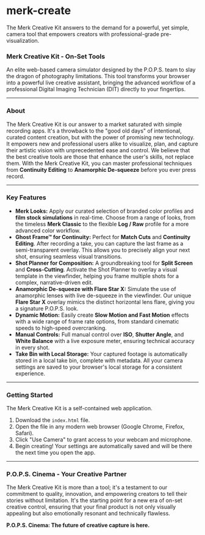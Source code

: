# merk-create
The Merk Creative Kit answers to the demand for a powerful, yet simple, camera tool that empowers creators with professional-grade pre-visualization. 

### **Merk Creative Kit - On-Set Tools**

An elite web-based camera simulator designed by the P.O.P.S. team to slay the dragon of photography limitations. This tool transforms your browser into a powerful live creative assistant, bringing the advanced workflow of a professional Digital Imaging Technician (DIT) directly to your fingertips.

---

### **About**

The Merk Creative Kit is our answer to a market saturated with simple recording apps. It's a throwback to the "good old days" of intentional, curated content creation, but with the power of promising new technology. It empowers new and professional users alike to visualize, plan, and capture their artistic vision with unprecedented ease and control. We believe that the best creative tools are those that enhance the user's skills, not replace them. With the Merk Creative Kit, you can master professional techniques from **Continuity Editing** to **Anamorphic De-squeeze** before you ever press record.

---

### **Key Features**

* **Merk Looks:** Apply our curated selection of branded color profiles and **film stock simulations** in real-time. Choose from a range of looks, from the timeless **Merk Classic** to the flexible **Log / Raw** profile for a more advanced color workflow.
* **Ghost Frame™ for Continuity:** Perfect for **Match Cuts** and **Continuity Editing**. After recording a take, you can capture the last frame as a semi-transparent overlay. This allows you to precisely align your next shot, ensuring seamless visual transitions.
* **Shot Planner for Composition:** A groundbreaking tool for **Split Screen** and **Cross-Cutting**. Activate the Shot Planner to overlay a visual template in the viewfinder, helping you frame multiple shots for a complex, narrative-driven edit.
* **Anamorphic De-squeeze with Flare Star X:** Simulate the use of anamorphic lenses with live de-squeeze in the viewfinder. Our unique **Flare Star X** overlay mimics the distinct horizontal lens flare, giving you a signature P.O.P.S. look.
* **Dynamic Motion:** Easily create **Slow Motion and Fast Motion** effects with a wide range of frame rate options, from standard cinematic speeds to high-speed overcranking.
* **Manual Controls:** Full manual control over **ISO**, **Shutter Angle**, and **White Balance** with a live exposure meter, ensuring technical accuracy in every shot.
* **Take Bin with Local Storage:** Your captured footage is automatically stored in a local take bin, complete with metadata. All your camera settings are saved to your browser's local storage for a consistent experience.

---

### **Getting Started**

The Merk Creative Kit is a self-contained web application.

1.  Download the `index.html` file.
2.  Open the file in any modern web browser (Google Chrome, Firefox, Safari).
3.  Click "Use Camera" to grant access to your webcam and microphone.
4.  Begin creating! Your settings are automatically saved and will be there the next time you open the app.

---

### **P.O.P.S. Cinema - Your Creative Partner**

The Merk Creative Kit is more than a tool; it's a testament to our commitment to quality, innovation, and empowering creators to tell their stories without limitation. It's the starting point for a new era of on-set creative control, ensuring that your final product is not only visually appealing but also emotionally resonant and technically flawless.

**P.O.P.S. Cinema: The future of creative capture is here.**
